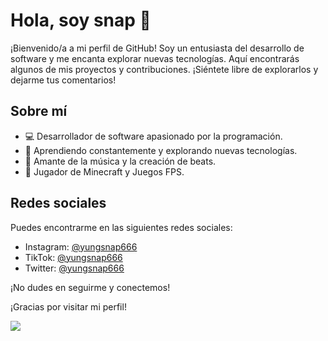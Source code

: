 # Hola, soy snap 👋

¡Bienvenido/a a mi perfil de GitHub! Soy un entusiasta del desarrollo de software y me encanta explorar nuevas tecnologías. Aquí encontrarás algunos de mis proyectos y contribuciones. ¡Siéntete libre de explorarlos y dejarme tus comentarios!

## Sobre mí

- 💻 Desarrollador de software apasionado por la programación.
- 🌱 Aprendiendo constantemente y explorando nuevas tecnologías.
- 🎵 Amante de la música y la creación de beats.
- 👾 Jugador de Minecraft y Juegos FPS.

## Redes sociales

Puedes encontrarme en las siguientes redes sociales:

- Instagram: [@yungsnap666](https://www.instagram.com/yungsnap666)
- TikTok: [@yungsnap666](https://www.Tiktok.com/yungsnap666)
- Twitter: [@yungsnap666](https://twitter.com/yungsnap666)

¡No dudes en seguirme y conectemos!

¡Gracias por visitar mi perfil!


![](https://komarev.com/ghpvc/?username=snaposting&color=red)
